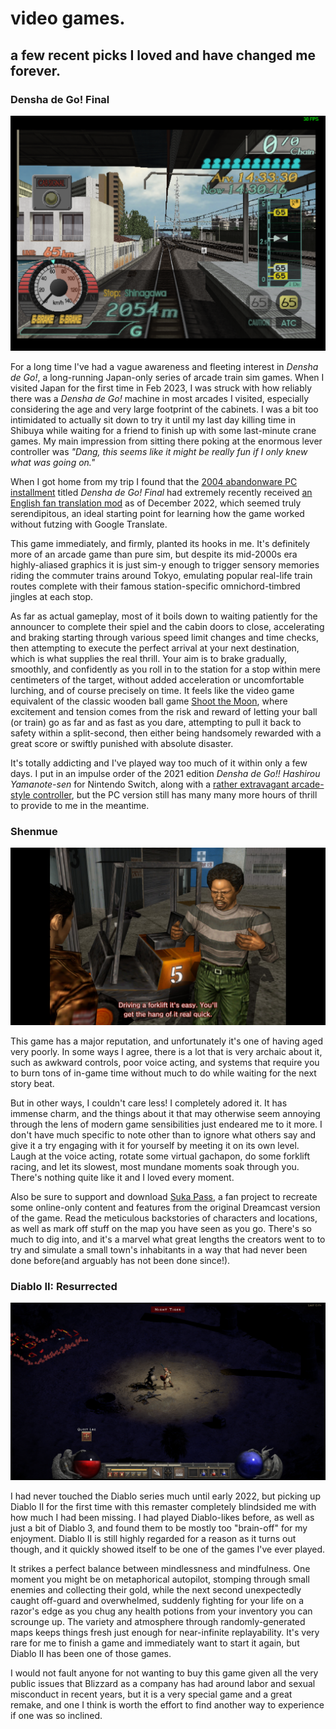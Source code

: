 # video games.

## a few recent picks I loved and have changed me forever.

### Densha de Go! Final

![densha-de-go-final](../media/densha-de-go-final.png)

For a long time I've had a vague awareness and fleeting interest in *Densha de Go!*, a long-running Japan-only series of arcade train sim games. When I visited Japan for the first time in Feb 2023, I was struck with how reliably there was a *Densha de Go!* machine in most arcades I visited, especially considering the age and very large footprint of the cabinets. I was a bit too intimidated to actually sit down to try it until my last day killing time in Shibuya while waiting for a friend to finish up with some last-minute crane games. My main impression from sitting there poking at the enormous lever controller was *"Dang, this seems like it might be really fun if I only knew what was going on."*

When I got home from my trip I found that the [2004 abandonware PC installment](https://archive.org/details/DDGFinal) titled *Densha de Go! Final* had extremely recently received [an English fan translation mod](https://sites.google.com/view/ddgcrew/games/densha-de-go-final) as of December 2022, which seemed truly serendipitous, an ideal starting point for learning how the game worked without futzing with Google Translate.

This game immediately, and firmly, planted its hooks in me. It's definitely more of an arcade game than pure sim, but despite its mid-2000s era highly-aliased graphics it is just sim-y enough to trigger sensory memories riding the commuter trains around Tokyo, emulating popular real-life train routes complete with their famous station-specific omnichord-timbred jingles at each stop. 

As far as actual gameplay, most of it boils down to waiting patiently for the announcer to complete their spiel and the cabin doors to close, accelerating and braking starting through various speed limit changes and time checks, then attempting to execute the perfect arrival at your next destination, which is what supplies the real thrill. Your aim is to brake gradually, smoothly, and confidently as you roll in to the station for a stop within mere centimeters of the target, without added acceleration or uncomfortable lurching, and of course precisely on time. It feels like the video game equivalent of the classic wooden ball game [Shoot the Moon](https://www.youtube.com/watch?v=kWBIFN_KHoY), where excitement and tension comes from the risk and reward of letting your ball (or train) go as far and as fast as you dare, attempting to pull it back to safety within a split-second, then either being handsomely rewarded with a great score or swiftly punished with absolute disaster.

It's totally addicting and I've played way too much of it within only a few days. I put in an impulse order of the 2021 edition *Densha de Go!! Hashirou Yamanote-sen* for Nintendo Switch, along with a [rather extravagant arcade-style controller](https://www.theverge.com/22628513/densha-de-go-switch-controller-review-hashirou-yamanote-sen), but the PC version still has many many more hours of thrill to provide to me in the meantime.

### Shenmue

![shenmue](../media/shenmue.jpg)

This game has a major reputation, and unfortunately it's one of having aged very poorly. In some ways I agree, there is a lot that is very archaic about it, such as awkward controls, poor voice acting, and systems that require you to burn tons of in-game time without much to do while waiting for the next story beat.

But in other ways, I couldn't care less! I completely adored it. It has immense charm, and the things about it that may otherwise seem annoying through the lens of modern game sensibilities just endeared me to it more. I don't have much specific to note other than to ignore what others say and give it a try engaging with it for yourself by meeting it on its own level. Laugh at the voice acting, rotate some virtual gachapon, do some forklift racing, and let its slowest, most mundane moments soak through you. There's nothing quite like it and I loved every moment.

Also be sure to support and download [Suka Pass](https://www.sukapass.com/), a fan project to recreate some online-only content and features from the original Dreamcast version of the game. Read the meticulous backstories of characters and locations, as well as mark off stuff on the map you have seen as you go. There's so much to dig into, and it's a marvel what great lengths the creators went to to try and simulate a small town's inhabitants in a way that had never been done before(and arguably has not been done since!).

### Diablo II: Resurrected

![diablo-ii](../media/diablo-ii.png)

I had never touched the Diablo series much until early 2022, but picking up Diablo II for the first time with this remaster completely blindsided me with how much I had been missing. I had played Diablo-likes before, as well as just a bit of Diablo 3, and found them to be mostly too "brain-off" for my enjoyment. Diablo II is still highly regarded for a reason as it turns out though, and it quickly showed itself to be one of the  games I've ever played.

It strikes a perfect balance between mindlessness and mindfulness. One moment you might be on metaphorical autopilot, stomping through small enemies and collecting their gold, while the next second unexpectedly caught off-guard and overwhelmed, suddenly fighting for your life on a razor's edge as you chug any health potions from your inventory you can scrounge up. The variety and atmosphere through randomly-generated maps keeps things fresh just enough for near-infinite replayability. It's very rare for me to finish a game and immediately want to start it again, but Diablo II has been one of those games.

I would not fault anyone for not wanting to buy this game given all the very public issues that Blizzard as a company has had around labor and sexual misconduct in recent years, but it is a very special game and a great remake, and one I think is worth the effort to find another way to experience if one was so inclined.